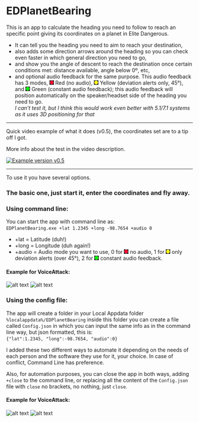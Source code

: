 # EDPlanetBearing

This is an app to calculate the heading you need to follow to reach an specific point giving its coordinates on a planet in Elite Dangerous.

- It can tell you the heading you need to aim to reach your destination,
- also adds some direction arrows around the heading so you can check even faster in which general direction you need to go,
- and show you the angle of descent to reach the destination once certain conditions met: distance available, angle below 0º, etc,
- and optional audio feedback for the same purpose. This audio feedback has 3 modes, ![alt text](https://raw.githubusercontent.com/Uriei/EDPlanetBearing/master/BMPingAudio0.png "No Audio Feedback")
 Red (no audio), ![alt text](https://raw.githubusercontent.com/Uriei/EDPlanetBearing/master/BMPingAudio1.png "Deviation alert only")
 Yellow (deviation alerts only, 45°), and ![alt text](https://raw.githubusercontent.com/Uriei/EDPlanetBearing/master/BMPingAudio2.png "Constant audio feedback") Green (constant audio feedback); this audio feedback will position automatically on the speaker/headset side of the heading you need to go.<br>
*I can't test it, but I think this would work even better with 5.1/7.1 systems as it uses 3D positioning for that*

***

Quick video example of what it does (v0.5), the coordinates set are to a tip off I got.

More info about the test in the video description.

[![Example version v0.5](https://img.youtube.com/vi/MyaY__PWMTs/0.jpg)](https://youtu.be/MyaY__PWMTs)

***

To use it you have several options.

### The basic one, just start it, enter the coordinates and fly away.

### Using command line:
You can start the app with command line as:<br>
```EDPlanetBearing.exe +lat 1.2345 +long -98.7654 +audio 0```
- +lat = Latitude (duh!)
- +long = Longitude (duh again!)
- +audio = Audio mode you want to use, 0 for ![alt text](https://raw.githubusercontent.com/Uriei/EDPlanetBearing/master/BMPingAudio0.png "No Audio Feedback") no audio, 1 for ![alt text](https://raw.githubusercontent.com/Uriei/EDPlanetBearing/master/BMPingAudio1.png "Deviation alert only") only deviation alerts (over 45°), 2 for ![alt text](https://raw.githubusercontent.com/Uriei/EDPlanetBearing/master/BMPingAudio2.png "Constant audio feedback") constant audio feedback.
#### Example for VoiceAttack:
![alt text](https://i.imgur.com/syOllzI.png "Start") ![alt text](https://i.imgur.com/PG27nrZ.png "Close") 

### Using the config file:
The app will create a folder in your Local Appdata folder ```%localappdata%/EDPlanetBearing``` inside this folder you can create a file called `Config.json` in which you can input the same info as in the command line way, but json formatted, this is:<br>
```{"lat":1.2345, "long":-98.7654, "audio":0}```

I added these two different ways to automate it depending on the needs of each person and the software they use for it, your choice.
In case of conflict, Command Line has preference.

Also, for automation purposes, you can close the app in both ways, adding `+close` to the command line, or replacing all the content of the `Config.json` file with `close` no brackets, no nothing, just `close`.
#### Example for VoiceAttack:
![alt text](https://i.imgur.com/hKIZTNb.png "Start")  ![alt text](https://i.imgur.com/4TlHpXx.png "Close") 

